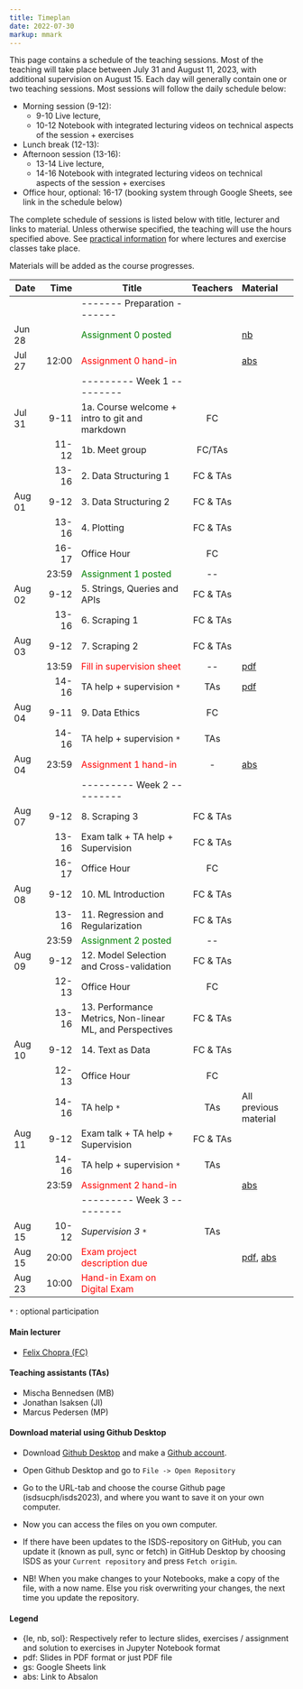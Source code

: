 ```yaml
---
title: Timeplan
date: 2022-07-30
markup: mmark
---
```


This page contains a schedule of the teaching sessions. Most of the teaching will take place between July 31 and August 11, 2023, with additional supervision on August 15. Each day will generally contain one or two teaching sessions. Most sessions will follow the daily schedule below:

- Morning session (9-12):
  - 9-10 Live lecture,
  - 10-12 Notebook with integrated lecturing videos on technical aspects of the session + exercises
- Lunch break (12-13):
- Afternoon session (13-16):
  - 13-14 Live lecture,
  - 14-16 Notebook with integrated lecturing videos on technical aspects of the session + exercises
- Office hour, optional: 16-17 (booking system through Google Sheets, see link in the schedule below)


The complete schedule of sessions is listed below with title, lecturer and links to material. Unless otherwise specified, the teaching will use the hours specified above. See [practical information](/isds2023/page/practical/) for where lectures and exercise classes take place. 

Materials will be added as the course progresses.


| Date   |                          Time | Title                                                   |  Teachers   | Material   |
| ------ | ----------------------------: | -------------------------------------------------------- | :---------: | :--------- |
|        |                               | -------   Preparation  -------                           |             |         |
| Jun 28 |                               | <font color="green">Assignment 0 posted</font>           |             |  [nb](https://github.com/isdsucph/isds2023/blob/main/assignments/assignment0/assignment_0.ipynb)  |
| Jul 27 |                         12:00 | <font color="red">Assignment 0 hand-in</font>            |             |  [abs](https://absalon.ku.dk/courses/65412/assignments)     |
|        |                               | ---------   Week 1  ---------                            |             |         |
| Jul 31 |                          9-11 | 1a. Course welcome + intro to git and markdown           | FC          |         |
|        |                         11-12 | 1b. Meet group                                           | FC/TAs      |         |
|        |                         13-16 | 2. Data Structuring 1                                    |  FC & TAs   |        |
| Aug 01 |                          9-12 | 3. Data Structuring 2                                    |  FC & TAs   |        |
|        |                         13-16 | 4. Plotting                                              |  FC & TAs   |        |
|        |                         16-17 | Office Hour                                              |     FC      |        |
|        |                         23:59 | <font color="green">Assignment 1 posted</font>           |     --      |         |
| Aug 02 |                          9-12 | 5. Strings, Queries and APIs                             |  FC & TAs   |        |
|        |                         13-16 | 6. Scraping 1                                            |  FC & TAs   |        |
| Aug 03 |                          9-12 | 7. Scraping 2                                            |  FC & TAs   |        |
|        |                         13:59 | <font color="red">Fill in supervision sheet</font>       |     --      |  [pdf](https://github.com/isdsucph/isds2023/blob/main/teaching_materials/supervision/supervision_sheet_1.pdf)  |
|        |                         14-16 | TA help + supervision `*`                                |     TAs     |   [pdf](https://github.com/isdsucph/isds2023/blob/main/teaching_materials/supervision/supervision_sheet_1.pdf)  |
| Aug 04 |                          9-11 | 9. Data Ethics                                           |     FC      |         |
|        |                         14-16 | TA help + supervision `*`                                |     TAs     |         |
| Aug 04 |                         23:59 | <font color="red">Assignment 1 hand-in</font>            |      -      |  [abs](https://absalon.ku.dk/courses/65412/assignments)   |
|        |                               | ---------   Week 2  ---------                            |             |         |
| Aug 07 |                          9-12 | 8. Scraping 3                                            |  FC & TAs   |        |
|        |                         13-16 | Exam talk + TA help + Supervision                        |  FC & TAs   |        |
|        |                         16-17 | Office Hour                                              |     FC      |        |
| Aug 08 |                          9-12 | 10. ML Introduction                                      |  FC & TAs   |        |
|        |                         13-16 | 11. Regression and Regularization                        |  FC & TAs   |        |
|        |                         23:59 | <font color="green">Assignment 2 posted</font>           |     --      |         |
| Aug 09 |                          9-12 | 12. Model Selection and Cross-validation                 |  FC & TAs   |        |
|        |                         12-13 | Office Hour                                              |     FC      |        |
|        |                         13-16 | 13. Performance Metrics, Non-linear ML, and Perspectives |  FC & TAs   |        |
| Aug 10 |                          9-12 | 14. Text as Data                                         |  FC & TAs   |        |
|        |                         12-13 | Office Hour                                              |     FC      |        |
|        |                         14-16 | TA help `*`                                              |     TAs     | All previous material   |
| Aug 11 |                          9-12 | Exam talk + TA help  + Supervision                       |  FC & TAs   |        |
|        |                         14-16 | TA help + supervision `*`                                |     TAs     |         |
|        |                         23:59 | <font color="red">Assignment 2 hand-in</font>            |             |  [abs](https://absalon.ku.dk/courses/65412/assignments)     |
|        |                               | ---------   Week 3  ---------                            |             |          |
| Aug 15 |                         10-12 | *Supervision 3* `*`                                      |      TAs    |           |                                                                              
| Aug 15 |                         20:00 | <font color="red">Exam project description due</font>    |             |  [pdf](https://github.com/isdsucph/isds2023/blob/main/teaching_materials/exam/project_description.pdf), [abs](https://absalon.ku.dk/courses/65412/assignments) |
| Aug 23 |                         10:00 | <font color="red"> Hand-in Exam on Digital Exam </font>  |             |         | 

`*` : optional participation

#### Main lecturer
- [Felix Chopra (FC)](https://www.felixchopra.com/)

#### Teaching assistants (TAs)
- Mischa Bennedsen (MB)
- Jonathan Isaksen (JI)
- Marcus Pedersen (MP)

#### Download material using Github Desktop
- Download [Github Desktop](https://desktop.github.com/) and make a [Github account](https://github.com/).

- Open Github Desktop and go to `File -> Open Repository`

- Go to the URL-tab and choose the course Github page (isdsucph/isds2023), and where you want to save it on your own computer.

- Now you can access the files on you own computer.

- If there have been updates to the ISDS-repository on GitHub, you can update it (known as pull, sync or fetch) in GitHub Desktop by choosing ISDS as your `Current repository` and press `Fetch origin`.

- NB! When you make changes to your Notebooks, make a copy of the file, with a now name. Else you risk overwriting your changes, the next time you update the repository.

#### Legend
- {le, nb, sol}: Respectively refer to lecture slides, exercises / assignment and solution to exercises in Jupyter Notebook format
- pdf: Slides in PDF format or just PDF file
- gs: Google Sheets link 
- abs: Link to Absalon